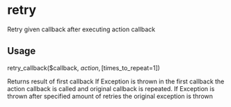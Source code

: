 # retry
Retry given callback after executing action callback

## Usage

retry_callback($callback, $action, [$times_to_repeat=1])

Returns result of first callback
If Exception is thrown in the first callback the action callback is called and original callback is repeated.
If Exception is thrown after specified amount of retries the original exception is thrown

